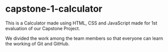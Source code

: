 # capstone-1-calculator

This is a Calculator made using HTML, CSS and JavaScript made for 1st evaluation of our Capstone Project.

We divided the work among the team members so that everyone can learn the working of Git and GitHub.